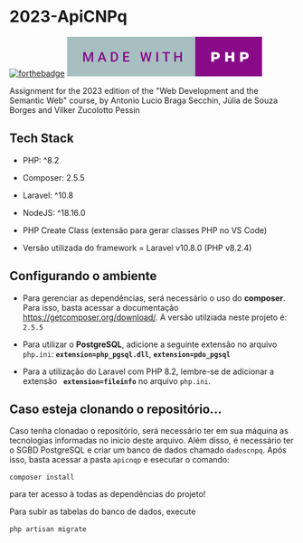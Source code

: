 # 2023-ApiCNPq
[![forthebadge](https://forthebadge.com/images/badges/built-with-love.svg)](https://forthebadge.com) [![forthebadge](/made-with-php.svg)](https://forthebadge.com)

Assignment for the 2023 edition of the "Web Development and the Semantic Web" course, by Antonio Lucio Braga Secchin, Júlia de Souza Borges and Vilker Zucolotto Pessin

## Tech Stack
* PHP: ^8.2
* Composer: 2.5.5
* Laravel: ^10.8
* NodeJS: ^18.16.0
* PHP Create Class (extensão para gerar classes PHP no VS Code)

* Versão utilizada do framework = Laravel v10.8.0 (PHP v8.2.4)

## Configurando o ambiente

* Para gerenciar as dependências, será necessário o uso do **composer**. Para isso, basta acessar a documentação <https://getcomposer.org/download/>.
A versão utilziada neste projeto é: ``2.5.5`` 

* Para utilizar o **PostgreSQL**, adicione a seguinte extensão no arquivo ```php.ini```:  **``extension=php_pgsql.dll``**, **``extension=pdo_pgsql``**

* Para a utilização do Laravel com PHP 8.2, lembre-se de adicionar a extensão **`` extension=fileinfo``** no arquivo  ```php.ini```.

## Caso esteja clonando o repositório...

Caso tenha clonadao o repositório, será necessário ter em sua máquina as tecnologias informadas no início deste arquivo. Além disso, é necessário ter o SGBD PostgreSQL e criar um banco de dados chamado ```dadoscnpq```. Após isso, basta acessar a pasta ```apicnqp``` e esecutar o comando:

```
composer install
```
para ter acesso à todas as dependências do projeto!

Para subir as tabelas do banco de dados, execute 
```
php artisan migrate
```